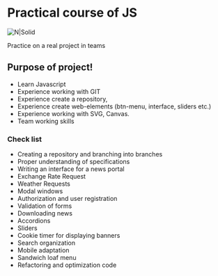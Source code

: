 # Practical course of JS


![N|Solid](https://tproger.ru/wp-content/uploads/2016/07/js.png)

Practice on a real project in teams

## Purpose of project!

  - Learn Javascript
  - Experience working with GIT
  - Experience create a repository, 
  - Experience create web-elements (btn-menu, interface, sliders etc.)
  - Experience working with SVG, Canvas.
  - Team working skills

### Check list

* Creating a repository and branching into branches
* Proper understanding of specifications
* Writing an interface for a news portal
* Exchange Rate Request
* Weather Requests
* Modal windows
* Authorization and user registration
* Validation of forms
* Downloading news
* Accordions
* Sliders
* Cookie timer for displaying banners
* Search organization
* Mobile adaptation
* Sandwich loaf menu
* Refactoring and optimization code
